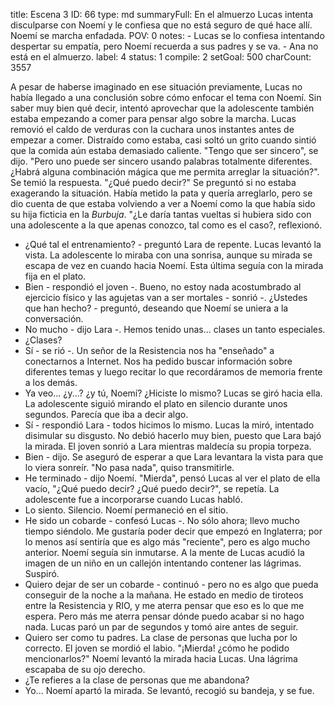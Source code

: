 title:          Escena 3
ID:             66
type:           md
summaryFull:    En el almuerzo Lucas intenta disculparse con Noemí y le confiesa que no está seguro de qué hace allí. Noemí se marcha enfadada. 
POV:            0
notes:          - Lucas se lo confiesa intentando despertar su empatía, pero Noemí recuerda a sus padres y se va.
                - Ana no está en el almuerzo.
label:          4
status:         1
compile:        2
setGoal:        500
charCount:      3557


A pesar de haberse imaginado en ese situación previamente, Lucas no había llegado a una conclusión sobre cómo enfocar el tema con Noemí. Sin saber muy bien qué decir, intentó aprovechar que la adolescente también estaba empezando a comer para pensar algo sobre la marcha.
Lucas removió el caldo de verduras con la cuchara unos instantes antes de empezar a comer. Distraído como estaba, casi soltó un grito cuando sintió que la comida aún estaba demasiado caliente.
"Tengo que ser sincero", se dijo. "Pero uno puede ser sincero usando palabras totalmente diferentes. ¿Habrá alguna combinación mágica que me permita arreglar la situación?".
Se temió la respuesta.
"¿Qué puedo decir?"
Se preguntó si no estaba exagerando la situación. Había metido la pata y quería arreglarlo, pero se dio cuenta de que estaba volviendo a ver a Noemí como la que había sido su hija ficticia en la *Burbuja*. "¿Le daría tantas vueltas si hubiera sido con una adolescente a la que apenas conozco, tal como es el caso?, reflexionó.
- ¿Qué tal el entrenamiento? - preguntó Lara de repente.
Lucas levantó la vista. La adolescente lo miraba con una sonrisa, aunque su mirada se escapa de vez en cuando hacia Noemí. Esta última seguía con la mirada fija en el plato.
- Bien - respondió el joven -. Bueno, no estoy nada acostumbrado al ejercicio físico y las agujetas van a ser mortales - sonrió -. ¿Ustedes que han hecho? - preguntó, deseando que Noemí se uniera a la conversación.
- No mucho - dijo Lara -. Hemos tenido unas... clases un tanto especiales.
- ¿Clases?
- Sí - se rió -. Un señor de la Resistencia nos ha "enseñado" a conectarnos a Internet. Nos ha pedido buscar información sobre diferentes temas y luego recitar lo que recordáramos de memoria frente a los demás.
- Ya veo... ¿y...? ¿y tú, Noemí? ¿Hiciste lo mismo?
Lucas se giró hacia ella. La adolescente siguió mirando el plato en silencio durante unos segundos. Parecía que iba a decir algo.
- Sí - respondió Lara - todos hicimos lo mismo.
Lucas la miró, intentado disimular su disgusto. No debió hacerlo muy bien, puesto que Lara bajó la mirada. El joven sonrió a Lara mientras maldecía su propia torpeza.
- Bien - dijo. Se aseguró de esperar a que Lara levantara la vista para que lo viera sonreír. "No pasa nada", quiso transmitirle.
- He terminado - dijo Noemí.
"Mierda", pensó Lucas al ver el plato de ella vacío, "¿Qué puedo decir? ¿Qué puedo decir?", se repetía.
La adolescente fue a incorporarse cuando Lucas habló.
- Lo siento.
Silencio. Noemí permaneció en el sitio.
- He sido un cobarde - confesó Lucas -. No sólo ahora; llevo mucho tiempo siéndolo. Me gustaría poder decir que empezó en Inglaterra; por lo menos así sentiría que es algo más "reciente", pero es algo mucho anterior.
Noemí seguía sin inmutarse. A la mente de Lucas acudió la imagen de un niño en un callejón intentando contener las lágrimas. Suspiró.
- Quiero dejar de ser un cobarde - continuó - pero no es algo que pueda conseguir de la noche a la mañana. He estado en medio de tiroteos entre la Resistencia y RIO, y me aterra pensar que eso es lo que me espera. Pero más me aterra pensar dónde puedo acabar si no hago nada.
Lucas paró un par de segundos y tomó aire antes de seguir.
- Quiero ser como tu padres. La clase de personas que lucha por lo correcto.
El joven se mordió el labio. "¡Mierda! ¿cómo he podido mencionarlos?"
Noemí levantó la mirada hacia Lucas. Una lágrima escapaba de su ojo derecho.
- ¿Te refieres a la clase de personas que me abandona?
- Yo...
Noemí apartó la mirada. Se levantó, recogió su bandeja, y se fue.
